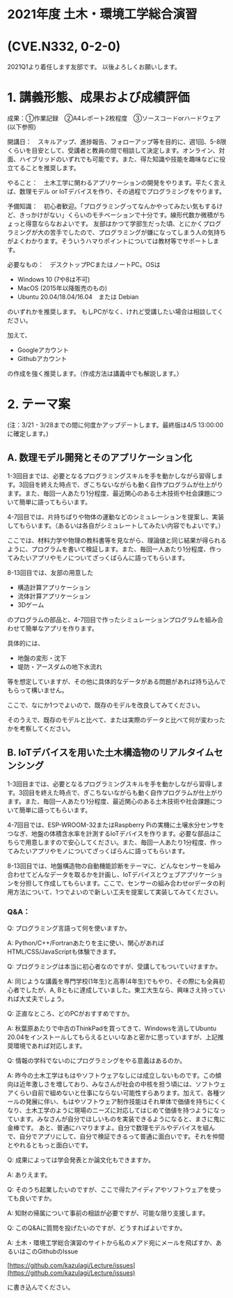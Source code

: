# 2021年度 土木・環境工学総合演習 
# (CVE.N332, 0-2-0)

2021Q1より着任します友部です。
以後よろしくお願いします。

# 1. 講義形態、成果および成績評価

成果：①作業記録　②A4レポート2枚程度　③ソースコードorハードウェア(以下参照)

開講日：　スキルアップ、進捗報告、フォローアップ等を目的に、週1回、5-8限くらいを目安として、受講者と教員の間で相談して決定します。オンライン、対面、ハイブリッドのいずれでも可能です。また、得た知識や技能を趣味などに役立てることを推奨します。

やること：　土木工学に関わるアプリケーションの開発をやります。平たく言えば、数理モデル or IoTデバイスを作り、その過程でプログラミングをやります。

予備知識：　初心者歓迎。「プログラミングってなんかやってみたい気もするけど、きっかけがない」くらいのモチベーションで十分です。線形代数か微積がちょっと得意ならなおよいです。
友部はかつて学部生だった頃、とにかくプログラミングが大の苦手でしたので、プログラミングが嫌になってしまう人の気持ちがよくわかります。そういうハマりポイントについては教材等でサポートします。


必要なもの：　デスクトップPCまたはノートPC。OSは

- Windows 10 (7や8は不可)
- MacOS (2015年以降販売のもの)
- Ubuntu 20.04/18.04/16.04　または Debian

のいずれかを推奨します。
もしPCがなく、けれど受講したい場合は相談してください。

加えて、

- Googleアカウント
- Githubアカウント

の作成を強く推奨します。（作成方法は講義中でも解説します。）


# 2. テーマ案

(注：3/21 - 3/28までの間に何度かアップデートします。最終版は4/5 13:00:00に確定します。)

## A. 数理モデル開発とそのアプリケーション化

1-3回目までは、必要となるプログラミングスキルを手を動かしながら習得します。3回目を終えた時点で、ぎこちないながらも動く自作プログラムが仕上がります。また、毎回一人あたり1分程度、最近関心のある土木技術や社会課題について簡単に語ってもらいます。

4-7回目では、片持ちばりや物体の運動などのシミュレーションを提案し、実装してもらいます。（あるいは各自がシミュレートしてみたい内容でもよいです。）

ここでは、材料力学や物理の教科書等を見ながら、理論値と同じ結果が得られるように、プログラムを書いて検証します。また、毎回一人あたり1分程度、作ってみたいアプリやモノについてざっくばらんに語ってもらいます。

8-13回目では、友部の用意した

- 構造計算アプリケーション
- 流体計算アプリケーション
- 3Dゲーム

のプログラムの部品と、4-7回目で作ったシミュレーションプログラムを組み合わせて簡単なアプリを作ります。

具体的には、

- 地盤の変形・沈下
- 堤防・アースダムの地下水流れ

等を想定していますが、その他に具体的なデータがある問題があれば持ち込んでもらって構いません。

ここで、なにか1つでよいので、既存のモデルを改良してみてください。

そのうえで、既存のモデルと比べて、または実際のデータと比べて何が変わったかを考察してください。


## B. IoTデバイスを用いた土木構造物のリアルタイムセンシング

1-3回目までは、必要となるプログラミングスキルを手を動かしながら習得します。3回目を終えた時点で、ぎこちないながらも動く自作プログラムが仕上がります。また、毎回一人あたり1分程度、最近関心のある土木技術や社会課題について簡単に語ってもらいます。

4-7回目では、ESP-WROOM-32またはRaspberry Piの実機に土壌水分センサをつなぎ、地盤の体積含水率を計測するIoTデバイスを作ります。必要な部品はこちらで用意しますので安心してください。また、毎回一人あたり1分程度、作ってみたいアプリやモノについてざっくばらんに語ってもらいます。

8-13回目では、地盤構造物の自動機能診断をテーマに、どんなセンサーを組み合わせてどんなデータを取るかを計画し、IoTデバイスとウェブアプリケーションを分担して作成してもらいます。ここで、センサーの組み合わせorデータの利用方法について、1つでよいので新しい工夫を提案して実装してみてください。


### Q&A：


Q: プログラミング言語って何を使いますか。

A: Python/C++/Fortranあたりを主に使い、関心があればHTML/CSS/JavaScriptも体験できます。


Q: プログラミングは本当に初心者なのですが、受講してもついていけますか。

A: 同じような講義を専門学校(1年生)と高専(4年生)でもやり、その際にも全員初心者でしたが、A, Bともに達成していました。東工大生なら、興味さえ持っていれば大丈夫でしょう。


Q: 正直なところ、どのPCがおすすめですか。

A: 秋葉原あたりで中古のThinkPadを買ってきて、Windowsを消してUbuntu 20.04をインストールしてもらえるといいなあと密かに思っていますが、上記推奨環境であれば対応します。


Q: 情報の学科でないのにプログラミングをやる意義はあるのか。

A: 昨今の土木工学はもはやソフトウェアなしには成立しないものです。この傾向は近年激しさを増しており、みなさんが社会の中核を担う頃には、ソフトウェアくらい自前で組めないと仕事にならない可能性すらあります。加えて、各種ツールの発展に伴い、もはやソフトウェア制作技能はそれ単体で価値を持ちにくくなり、土木工学のように現場のニーズに対応してはじめて価値を持つようになっています。みなさんが自分でほしいものを実装できるようになると、まさに鬼に金棒です。
あと、普通にハマりますよ。自分で数理モデルやデバイスを組んで、自分でアプリにして、自分で検証できるって普通に面白いです。それを仲間とやれるともっと面白いです。

Q: 成果によっては学会発表とか論文化もできますか。

A: ありえます。

Q: そのうち起業したいのですが、ここで得たアイディアやソフトウェアを使っても良いですか。

A: 知財の帰属について事前の相談が必要ですが、可能な限り支援します。


Q: このQ&Aに質問を投げたいのですが、どうすればよいですか。

A: 土木・環境工学総合演習のサイトから私のメアド宛にメールを飛ばすか、あるいはこのGithubのIssue

[https://github.com/kazulagi/Lecture/issues](https://github.com/kazulagi/Lecture/issues)

に書き込んでください。







